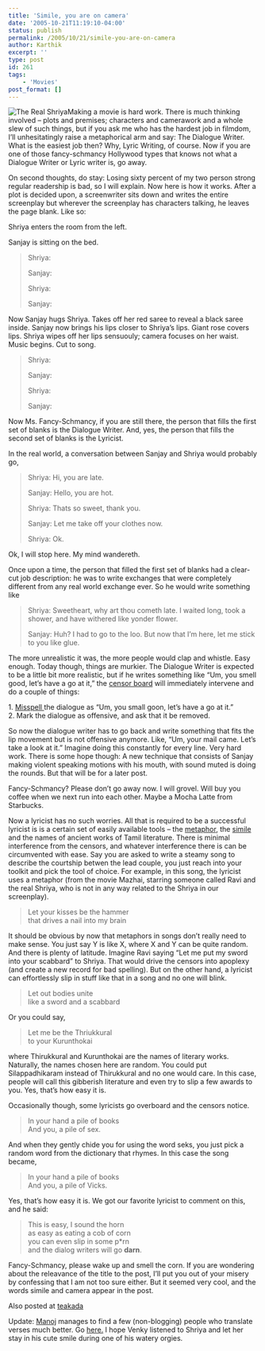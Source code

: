 ```yaml
---
title: 'Simile, you are on camera'
date: '2005-10-21T11:19:10-04:00'
status: publish
permalink: /2005/10/21/simile-you-are-on-camera
author: Karthik
excerpt: ''
type: post
id: 261
tags:
    - 'Movies'
post_format: []
---
```

![The Real Shriya](../../../../uploads/shriya.gif)Making a movie is hard work. There is much thinking involved – plots and premises; characters and camerawork and a whole slew of such things, but if you ask me who has the hardest job in filmdom, I’ll unhesitatingly raise a metaphorical arm and say: The Dialogue Writer. What is the easiest job then? Why, Lyric Writing, of course. Now if you are one of those fancy-schmancy Hollywood types that knows not what a Dialogue Writer or Lyric writer is, go away.

On second thoughts, do stay: Losing sixty percent of my two person strong regular readership is bad, so I will explain. Now here is how it works. After a plot is decided upon, a screenwriter sits down and writes the entire screenplay but wherever the screenplay has characters talking, he leaves the page blank. Like so:

Shriya enters the room from the left.

Sanjay is sitting on the bed.

> Shriya:
> 
> Sanjay:
> 
> Shriya:
> 
> Sanjay:

Now Sanjay hugs Shriya. Takes off her red saree to reveal a black saree inside. Sanjay now brings his lips closer to Shriya’s lips. Giant rose covers lips. Shriya wipes off her lips sensuouly; camera focuses on her waist. Music begins. Cut to song.

> Shriya:
> 
> Sanjay:
> 
> Shriya:
> 
> Sanjay:

Now Ms. Fancy-Schmancy, if you are still there, the person that fills the first set of blanks is the Dialogue Writer. And, yes, the person that fills the second set of blanks is the Lyricist.

In the real world, a conversation between Sanjay and Shriya would probably go,

> Shriya: Hi, you are late.
> 
> Sanjay: Hello, you are hot.
> 
> Shriya: Thats so sweet, thank you.
> 
> Sanjay: Let me take off your clothes now.
> 
> Shriya: Ok.

Ok, I will stop here. My mind wandereth.

Once upon a time, the person that filled the first set of blanks had a clear-cut job description: he was to write exchanges that were completely different from any real world exchange ever. So he would write something like

> Shriya: Sweetheart, why art thou cometh late. I waited long, took a shower, and have withered like yonder flower.
> 
> Sanjay: Huh? I had to go to the loo. But now that I’m here, let me stick to you like glue.

The more unrealistic it was, the more people would clap and whistle. Easy enough. Today though, things are murkier. The Dialogue Writer is expected to be a little bit more realistic, but if he writes something like “Um, you smell good, let’s have a go at it,” the [censor board](http://www.cbfcindia.tn.nic.in/) will immediately intervene and do a couple of things:

1\. [Misspell ](http://minorscale.net/index.php/archives/2005/06/18/censor/)the dialogue as “Um, you small goon, let’s have a go at it.”  
2\. Mark the dialogue as offensive, and ask that it be removed.

So now the dialogue writer has to go back and write something that fits the lip movement but is not offensive anymore. Like, “Um, your mail came. Let’s take a look at it.” Imagine doing this constantly for every line. Very hard work. There is some hope though: A new technique that consists of Sanjay making violent speaking motions with his mouth, with sound muted is doing the rounds. But that will be for a later post.

Fancy-Schmancy? Please don’t go away now. I will grovel. Will buy you coffee when we next run into each other. Maybe a Mocha Latte from Starbucks.

Now a lyricist has no such worries. All that is required to be a successful lyricist is is a certain set of easily available tools – the [metaphor](http://en.wikipedia.org/wiki/Metaphor), the [simile](http://en.wikipedia.org/wiki/Simile) and the names of ancient works of Tamil literature. There is minimal interference from the censors, and whatever interference there is can be circumvented with ease. Say you are asked to write a steamy song to describe the courtship betwen the lead couple, you just reach into your toolkit and pick the tool of choice. For example, in this song, the lyricist uses a metaphor (from the movie Mazhai, starring someone called Ravi and the real Shriya, who is not in any way related to the Shriya in our screenplay).

> Let your kisses be the hammer  
> that drives a nail into my brain

It should be obvious by now that metaphors in songs don’t really need to make sense. You just say Y is like X, where X and Y can be quite random. And there is plenty of latitude. Imagine Ravi saying “Let me put my sword into your scabbard” to Shriya. That would drive the censors into apoplexy (and create a new record for bad spelling). But on the other hand, a lyricist can effortlessly slip in stuff like that in a song and no one will blink.

> Let out bodies unite  
> like a sword and a scabbard

Or you could say,

> Let me be the Thriukkural  
> to your Kurunthokai

where Thirukkural and Kurunthokai are the names of literary works. Naturally, the names chosen here are random. You could put Silappadhikaram instead of Thirukkural and no one would care. In this case, people will call this gibberish literature and even try to slip a few awards to you. Yes, that’s how easy it is.

Occasionally though, some lyricists go overboard and the censors notice.

> In your hand a pile of books  
> And you, a pile of sex.

And when they gently chide you for using the word seks, you just pick a random word from the dictionary that rhymes. In this case the song became,

> In your hand a pile of books  
> And you, a pile of Vicks.

Yes, that’s how easy it is. We got our favorite lyricist to comment on this, and he said:

> This is easy, I sound the horn  
> as easy as eating a cob of corn  
> you can even slip in some p\*rn  
> and the dialog writers will go **darn**.

Fancy-Schmancy, please wake up and smell the corn. If you are wondering about the releavance of the title to the post, I’ll put you out of your misery by confessing that I am not too sure either. But it seemed very cool, and the words simile and camera appear in the post.

Also posted at [teakada](http://www.teakada.com/archives/001447.html)

Update: [Manoj](http://www.minorscale.net) manages to find a few (non-blogging) people who translate verses much better. Go [here.](http://minorscale.net/index.php/archives/2005/10/23/subtitled-visual-poetry-3/) I hope Venky listened to Shriya and let her stay in his cute smile during one of his watery orgies.